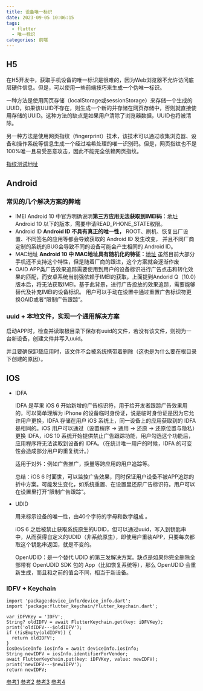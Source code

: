 ```yaml
---
title: 设备唯一标识
date: 2023-09-05 10:06:15
tags:
  - flutter
  - 唯一标识
categories: 前端
---
```


## H5

在H5开发中，获取手机设备的唯一标识是很难的，因为Web浏览器不允许访问底层硬件信息。但是，可以使用一些前端技巧来生成一个伪唯一标识。

一种方法是使用网页存储（localStorage或sessionStorage）来存储一个生成的UUID，如果该UUID不存在，则生成一个新的并存储在网页存储中，否则就直接使用存储的UUID。这种方法的缺点是如果用户清除了浏览器数据，UUID也将被清除。

另一种方法是使用网页指纹（fingerprint）技术，该技术可以通过收集浏览器、设备和操作系统等信息生成一个经过哈希处理的唯一识别码。但是，网页指纹也不是100%唯一且易受恶意攻击，因此不能完全依赖网页指纹。

[指纹测试地址](https://fingerprintjs.github.io/fingerprintjs/)

## Android

### 常见的几个解决方案的弊端

* IMEI
  Android 10 中官方明确说明**第三方应用无法获取到IMEI码**：[地址](https://developer.android.google.cn/about/versions/10/privacy/changes?hl=zh-cn)
  Android 10 以下的版本，需要申请READ_PHONE_STATE权限。
* Android ID
  **Android ID 不具有真正的唯一性，**
  ROOT、刷机、恢复出厂设置、不同签名的应用等都会导致获取的 Android ID 发生改变，
  并且不同厂商定制的系统的BUG会导致不同的设备可能会产生相同的 Android ID。
* MAC地址
  **Android 10 中 MAC地址具有随机化的特征：**[地址](https://developer.android.google.cn/about/versions/10/privacy/changes?hl=zh-cn#randomized-mac-addresses)
  虽然目前大部分手机还不支持这个特性，但是随着厂商的跟进，这个方案就会逐渐作废
* OAID
  APP类广告效果追踪需要使用到用户的设备标识进行广告点击和转化效果的匹配，而安卓系统当前强依赖于IMEI的获取，上面提到Andorid Q（10.0）版本后，将无法获取IMEI。基于此背景，进行广告投放的效果追踪，需要能够替代及补充IMEI的设备标识。
  用户可以手动在设置中通过重置广告标识符更换OAID或者“限制广告跟踪”。

### uuid + 本地文件，实现一个通用解决方案

启动APP时，检查并读取根目录下保存有uuid的文件，若没有该文件，则视为一台新设备，创建文件并写入uuid。

并且要确保卸载应用时，该文件不会被系统携带着删除（这也是为什么要在根目录下创建的原因）。

## IOS

* IDFA

  IDFA 是苹果 iOS 6 开始新增的广告标识符，用于给开发者跟踪广告效果用的，可以简单理解为 iPhone 的设备临时身份证，说是临时身份证是因为它允许用户更换，IDFA 存储在用户 iOS 系统上，同一设备上的应用获取到的 IDFA 是相同的。iOS 用户可以通过（设置程序 -> 通用 -> 还原 -> 还原位置与隐私）更换 IDFA，iOS 10 系统开始提供禁止广告跟踪功能，用户勾选这个功能后，应用程序将无法读取到设备的 IDFA。（在统计唯一用户的时候，IDFA 的可变性会造成部分用户的重复统计。）

  适用于对外：例如广告推广，换量等跨应用的用户追踪等。

  总结：iOS 6 时面世，可以监控广告效果，同时保证用户设备不被APP追踪的折中方案。可能发生变化，如系统重置、在设置里还原广告标识符。用户可以在设置里打开“限制广告跟踪”。

* UDID

  用来标示设备的唯一性，由40个字符的字母和数字组成 。

  iOS 6 之后被禁止获取系统原生的UDID，但可以通过uuid，写入到钥匙串中，从而获得自定义的UDID（非系统原生），即使用户重装APP，只要每次都取这个钥匙串返回，就是不变的。

  OpenUDID：是一个替代 UDID 的第三发解决方案。缺点是如果你完全删除全部带有 OpenUDID SDK 包的 App（比如恢复系统等），那么 OpenUDID 会重新生成，而且和之前的值会不同，相当于新设备。

### IDFV + Keychain

```
import 'package:device_info/device_info.dart';
import 'package:flutter_keychain/flutter_keychain.dart';

var iDFVKey = 'IDFV';
String? oldIDFV = await FlutterKeychain.get(key: iDFVKey);
print('oldIDFV---$oldIDFV');
if (!isEmpty(oldIDFV)) {
  return oldIDFV!;
}
IosDeviceInfo iosInfo = await deviceInfo.iosInfo;
String newIDFV = iosInfo.identifierForVendor;
await FlutterKeychain.put(key: iDFVKey, value: newIDFV);
print('newIDFV---$newIDFV');
return newIDFV;
```

[参考1](https://zhuanlan.zhihu.com/p/359752003)
[参考2](https://zhuanlan.zhihu.com/p/395387972)
[参考3](https://www.zhihu.com/question/397322621/answer/1247919471)
[参考4](https://juejin.cn/post/7049234772937146399)